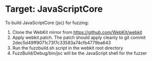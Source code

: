 # Target: JavaScriptCore

To build JavaScriptCore (jsc) for fuzzing:

1. Clone the WebKit mirror from https://github.com/WebKit/webkit
2. Apply webkit.patch. The patch should apply cleanly to git commit 2dec5d49ff9071c73f7c33583a74cfb4779ba643
3. Run the fuzzbuild.sh script in the webkit root directory
4. FuzzBuild/Debug/bin/jsc will be the JavaScript shell for the fuzzer
